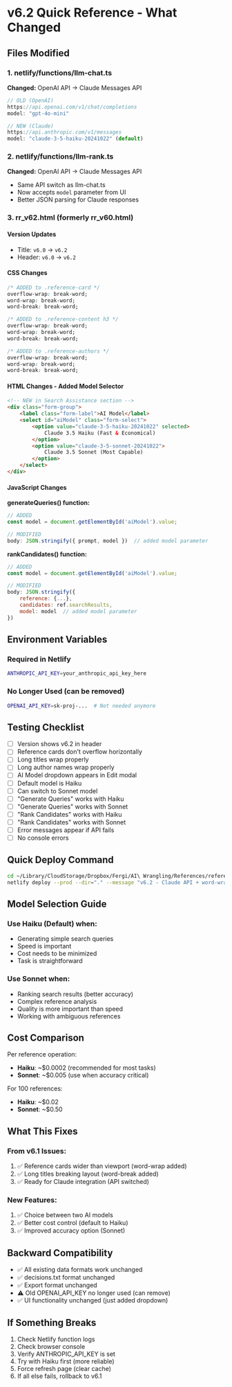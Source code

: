 # v6.2 Quick Reference - What Changed

## Files Modified

### 1. netlify/functions/llm-chat.ts
**Changed:** OpenAI API → Claude Messages API
```typescript
// OLD (OpenAI)
https://api.openai.com/v1/chat/completions
model: "gpt-4o-mini"

// NEW (Claude)
https://api.anthropic.com/v1/messages
model: "claude-3-5-haiku-20241022" (default)
```

### 2. netlify/functions/llm-rank.ts
**Changed:** OpenAI API → Claude Messages API
- Same API switch as llm-chat.ts
- Now accepts `model` parameter from UI
- Better JSON parsing for Claude responses

### 3. rr_v62.html (formerly rr_v60.html)

#### Version Updates
- Title: `v6.0` → `v6.2`
- Header: `v6.0` → `v6.2`

#### CSS Changes
```css
/* ADDED to .reference-card */
overflow-wrap: break-word;
word-wrap: break-word;
word-break: break-word;

/* ADDED to .reference-content h3 */
overflow-wrap: break-word;
word-wrap: break-word;
word-break: break-word;

/* ADDED to .reference-authors */
overflow-wrap: break-word;
word-wrap: break-word;
word-break: break-word;
```

#### HTML Changes - Added Model Selector
```html
<!-- NEW in Search Assistance section -->
<div class="form-group">
    <label class="form-label">AI Model</label>
    <select id="aiModel" class="form-select">
        <option value="claude-3-5-haiku-20241022" selected>
            Claude 3.5 Haiku (Fast & Economical)
        </option>
        <option value="claude-3-5-sonnet-20241022">
            Claude 3.5 Sonnet (Most Capable)
        </option>
    </select>
</div>
```

#### JavaScript Changes

**generateQueries() function:**
```javascript
// ADDED
const model = document.getElementById('aiModel').value;

// MODIFIED
body: JSON.stringify({ prompt, model })  // added model parameter
```

**rankCandidates() function:**
```javascript
// ADDED
const model = document.getElementById('aiModel').value;

// MODIFIED
body: JSON.stringify({
    reference: {...},
    candidates: ref.searchResults,
    model: model  // added model parameter
})
```

## Environment Variables

### Required in Netlify
```bash
ANTHROPIC_API_KEY=your_anthropic_api_key_here
```

### No Longer Used (can be removed)
```bash
OPENAI_API_KEY=sk-proj-...  # Not needed anymore
```

## Testing Checklist

- [ ] Version shows v6.2 in header
- [ ] Reference cards don't overflow horizontally
- [ ] Long titles wrap properly
- [ ] Long author names wrap properly
- [ ] AI Model dropdown appears in Edit modal
- [ ] Default model is Haiku
- [ ] Can switch to Sonnet model
- [ ] "Generate Queries" works with Haiku
- [ ] "Generate Queries" works with Sonnet
- [ ] "Rank Candidates" works with Haiku
- [ ] "Rank Candidates" works with Sonnet
- [ ] Error messages appear if API fails
- [ ] No console errors

## Quick Deploy Command

```bash
cd ~/Library/CloudStorage/Dropbox/Fergi/AI\ Wrangling/References/reference-refinement-v6/
netlify deploy --prod --dir="." --message "v6.2 - Claude API + word-wrap fixes"
```

## Model Selection Guide

### Use Haiku (Default) when:
- Generating simple search queries
- Speed is important
- Cost needs to be minimized
- Task is straightforward

### Use Sonnet when:
- Ranking search results (better accuracy)
- Complex reference analysis
- Quality is more important than speed
- Working with ambiguous references

## Cost Comparison

Per reference operation:
- **Haiku**: ~$0.0002 (recommended for most tasks)
- **Sonnet**: ~$0.005 (use when accuracy critical)

For 100 references:
- **Haiku**: ~$0.02
- **Sonnet**: ~$0.50

## What This Fixes

### From v6.1 Issues:
1. ✅ Reference cards wider than viewport (word-wrap added)
2. ✅ Long titles breaking layout (word-break added)
3. ✅ Ready for Claude integration (API switched)

### New Features:
1. ✅ Choice between two AI models
2. ✅ Better cost control (default to Haiku)
3. ✅ Improved accuracy option (Sonnet)

## Backward Compatibility

- ✅ All existing data formats work unchanged
- ✅ decisions.txt format unchanged
- ✅ Export format unchanged
- ⚠️ Old OPENAI_API_KEY no longer used (can remove)
- ✅ UI functionality unchanged (just added dropdown)

## If Something Breaks

1. Check Netlify function logs
2. Check browser console
3. Verify ANTHROPIC_API_KEY is set
4. Try with Haiku first (more reliable)
5. Force refresh page (clear cache)
6. If all else fails, rollback to v6.1
